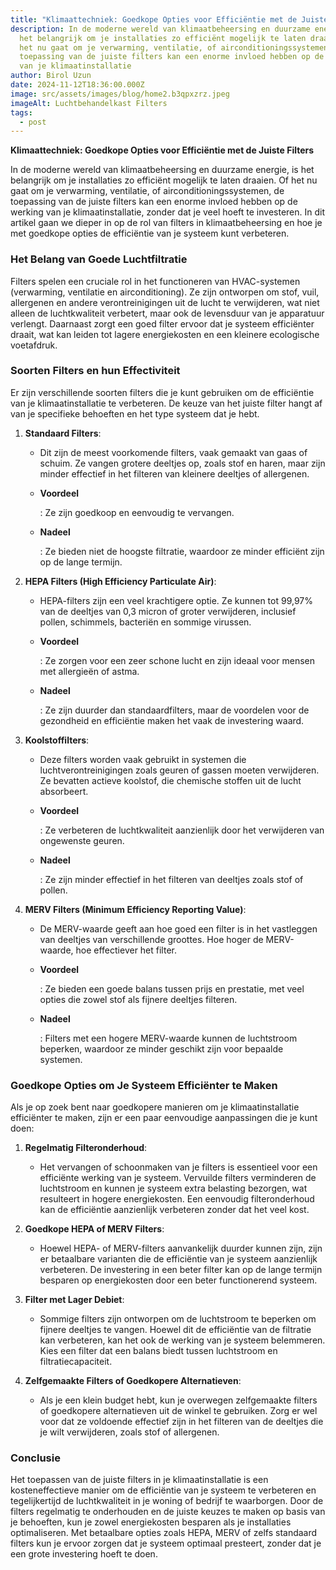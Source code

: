 ```yaml
---
title: "Klimaattechniek: Goedkope Opties voor Efficiëntie met de Juiste Filters"
description: In de moderne wereld van klimaatbeheersing en duurzame energie, is
  het belangrijk om je installaties zo efficiënt mogelijk te laten draaien. Of
  het nu gaat om je verwarming, ventilatie, of airconditioningssystemen, de
  toepassing van de juiste filters kan een enorme invloed hebben op de werking
  van je klimaatinstallatie
author: Birol Uzun
date: 2024-11-12T18:36:00.000Z
image: src/assets/images/blog/home2.b3qpxzrz.jpeg
imageAlt: Luchtbehandelkast Filters
tags:
  - post
---
```

**Klimaattechniek: Goedkope Opties voor Efficiëntie met de Juiste Filters**

In de moderne wereld van klimaatbeheersing en duurzame energie, is het belangrijk om je installaties zo efficiënt mogelijk te laten draaien. Of het nu gaat om je verwarming, ventilatie, of airconditioningssystemen, de toepassing van de juiste filters kan een enorme invloed hebben op de werking van je klimaatinstallatie, zonder dat je veel hoeft te investeren. In dit artikel gaan we dieper in op de rol van filters in klimaatbeheersing en hoe je met goedkope opties de efficiëntie van je systeem kunt verbeteren.

### Het Belang van Goede Luchtfiltratie

Filters spelen een cruciale rol in het functioneren van HVAC-systemen (verwarming, ventilatie en airconditioning). Ze zijn ontworpen om stof, vuil, allergenen en andere verontreinigingen uit de lucht te verwijderen, wat niet alleen de luchtkwaliteit verbetert, maar ook de levensduur van je apparatuur verlengt. Daarnaast zorgt een goed filter ervoor dat je systeem efficiënter draait, wat kan leiden tot lagere energiekosten en een kleinere ecologische voetafdruk.

### Soorten Filters en hun Effectiviteit

Er zijn verschillende soorten filters die je kunt gebruiken om de efficiëntie van je klimaatinstallatie te verbeteren. De keuze van het juiste filter hangt af van je specifieke behoeften en het type systeem dat je hebt.

1. **Standaard Filters**:

   * Dit zijn de meest voorkomende filters, vaak gemaakt van gaas of schuim. Ze vangen grotere deeltjes op, zoals stof en haren, maar zijn minder effectief in het filteren van kleinere deeltjes of allergenen.
   * **Voordeel**

     : Ze zijn goedkoop en eenvoudig te vervangen.
   * **Nadeel**

     : Ze bieden niet de hoogste filtratie, waardoor ze minder efficiënt zijn op de lange termijn.
2. **HEPA Filters (High Efficiency Particulate Air)**:

   * HEPA-filters zijn een veel krachtigere optie. Ze kunnen tot 99,97% van de deeltjes van 0,3 micron of groter verwijderen, inclusief pollen, schimmels, bacteriën en sommige virussen.
   * **Voordeel**

     : Ze zorgen voor een zeer schone lucht en zijn ideaal voor mensen met allergieën of astma.
   * **Nadeel**

     : Ze zijn duurder dan standaardfilters, maar de voordelen voor de gezondheid en efficiëntie maken het vaak de investering waard.
3. **Koolstoffilters**:

   * Deze filters worden vaak gebruikt in systemen die luchtverontreinigingen zoals geuren of gassen moeten verwijderen. Ze bevatten actieve koolstof, die chemische stoffen uit de lucht absorbeert.
   * **Voordeel**

     : Ze verbeteren de luchtkwaliteit aanzienlijk door het verwijderen van ongewenste geuren.
   * **Nadeel**

     : Ze zijn minder effectief in het filteren van deeltjes zoals stof of pollen.
4. **MERV Filters (Minimum Efficiency Reporting Value)**:

   * De MERV-waarde geeft aan hoe goed een filter is in het vastleggen van deeltjes van verschillende groottes. Hoe hoger de MERV-waarde, hoe effectiever het filter.
   * **Voordeel**

     : Ze bieden een goede balans tussen prijs en prestatie, met veel opties die zowel stof als fijnere deeltjes filteren.
   * **Nadeel**

     : Filters met een hogere MERV-waarde kunnen de luchtstroom beperken, waardoor ze minder geschikt zijn voor bepaalde systemen.

### Goedkope Opties om Je Systeem Efficiënter te Maken

Als je op zoek bent naar goedkopere manieren om je klimaatinstallatie efficiënter te maken, zijn er een paar eenvoudige aanpassingen die je kunt doen:

1. **Regelmatig Filteronderhoud**:

   * Het vervangen of schoonmaken van je filters is essentieel voor een efficiënte werking van je systeem. Vervuilde filters verminderen de luchtstroom en kunnen je systeem extra belasting bezorgen, wat resulteert in hogere energiekosten. Een eenvoudig filteronderhoud kan de efficiëntie aanzienlijk verbeteren zonder dat het veel kost.
2. **Goedkope HEPA of MERV Filters**:

   * Hoewel HEPA- of MERV-filters aanvankelijk duurder kunnen zijn, zijn er betaalbare varianten die de efficiëntie van je systeem aanzienlijk verbeteren. De investering in een beter filter kan op de lange termijn besparen op energiekosten door een beter functionerend systeem.
3. **Filter met Lager Debiet**:

   * Sommige filters zijn ontworpen om de luchtstroom te beperken om fijnere deeltjes te vangen. Hoewel dit de efficiëntie van de filtratie kan verbeteren, kan het ook de werking van je systeem belemmeren. Kies een filter dat een balans biedt tussen luchtstroom en filtratiecapaciteit.
4. **Zelfgemaakte Filters of Goedkopere Alternatieven**:

   * Als je een klein budget hebt, kun je overwegen zelfgemaakte filters of goedkopere alternatieven uit de winkel te gebruiken. Zorg er wel voor dat ze voldoende effectief zijn in het filteren van de deeltjes die je wilt verwijderen, zoals stof of allergenen.

### Conclusie

Het toepassen van de juiste filters in je klimaatinstallatie is een kosteneffectieve manier om de efficiëntie van je systeem te verbeteren en tegelijkertijd de luchtkwaliteit in je woning of bedrijf te waarborgen. Door de filters regelmatig te onderhouden en de juiste keuzes te maken op basis van je behoeften, kun je zowel energiekosten besparen als je installaties optimaliseren. Met betaalbare opties zoals HEPA, MERV of zelfs standaard filters kun je ervoor zorgen dat je systeem optimaal presteert, zonder dat je een grote investering hoeft te doen.
